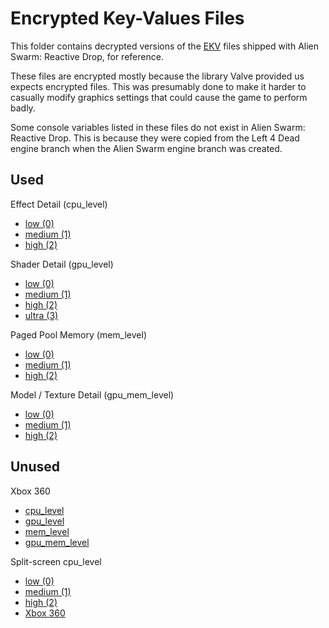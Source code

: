 # Encrypted Key-Values Files

This folder contains decrypted versions of the [EKV](https://developer.valvesoftware.com/wiki/Encrypted_Key_Values) files shipped with Alien Swarm: Reactive Drop, for reference.

These files are encrypted mostly because the library Valve provided us expects encrypted files. This was presumably done to make it harder to casually modify graphics settings that could cause the game to perform badly.

Some console variables listed in these files do not exist in Alien Swarm: Reactive Drop. This is because they were copied from the Left 4 Dead engine branch when the Alien Swarm engine branch was created.

## Used

Effect Detail (cpu_level)

- [low (0)](cpu_level_0_pc.txt)
- [medium (1)](cpu_level_1_pc.txt)
- [high (2)](cpu_level_2_pc.txt)

Shader Detail (gpu_level)

- [low (0)](gpu_level_0_pc.txt)
- [medium (1)](gpu_level_1_pc.txt)
- [high (2)](gpu_level_2_pc.txt)
- [ultra (3)](gpu_level_3_pc.txt)

Paged Pool Memory (mem_level)

- [low (0)](mem_level_0_pc.txt)
- [medium (1)](mem_level_1_pc.txt)
- [high (2)](mem_level_2_pc.txt)

Model / Texture Detail (gpu_mem_level)

- [low (0)](gpu_mem_level_0_pc.txt)
- [medium (1)](gpu_mem_level_1_pc.txt)
- [high (2)](gpu_mem_level_2_pc.txt)

## Unused

Xbox 360

- [cpu_level](cpu_level_360.txt)
- [gpu_level](gpu_level_360.txt)
- [mem_level](mem_level_360.txt)
- [gpu_mem_level](gpu_mem_level_360.txt)

Split-screen cpu_level

- [low (0)](cpu_level_0_pc_ss.txt)
- [medium (1)](cpu_level_1_pc_ss.txt)
- [high (2)](cpu_level_2_pc_ss.txt)
- [Xbox 360](cpu_level_360_ss.txt)
